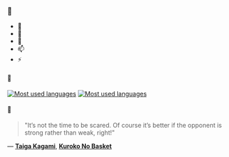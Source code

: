 ### 👋

- 🔭
- 🌱
- 💬
- 📫
- ⚡

#### 🧏

[![Most used languages](https://github-readme-stats-aynah.vercel.app/api/top-langs/?username=aynh&theme=solarized-dark&langs_count=6&layout=compact&hide_title=true)](https://github.com/anuraghazra/github-readme-stats#gh-dark-mode-only)
[![Most used languages](https://github-readme-stats-aynah.vercel.app/api/top-langs/?username=aynh&theme=solarized-light&langs_count=6&layout=compact&hide_title=true)](https://github.com/anuraghazra/github-readme-stats#gh-light-mode-only)

#### 💬

> "It’s not the time to be scared. Of course it’s better if the opponent is strong rather than weak, right!"

&mdash; [**Taiga Kagami**](https://myanimelist.net/character.php?q=Taiga%20Kagami&cat=character), [**Kuroko No Basket**](https://myanimelist.net/search/all?q=Kuroko%20No%20Basket&cat=all)
